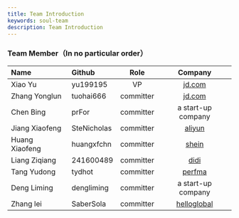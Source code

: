 ```yaml
---
title: Team Introduction
keywords: soul-team
description: Team Introduction
---
```


### Team Member（In no particular order）

 |Name                      | Github  |  Role   | Company  |
 |:------------------------ |:----- |:-------: |:-------:|
 |Xiao Yu                |yu199195 |  VP   | [jd.com](https://jd.com)     |
 |Zhang Yonglun                |tuohai666 |  committer   | [jd.com](https://jd.com)     |
 |Chen Bing                |prFor |  committer   | a start-up company     |
 |Jiang Xiaofeng                |SteNicholas |  committer   | [aliyun](https://www.aliyun.com)   |
 |Huang Xiaofeng                |huangxfchn |  committer   | [shein](https://www.shein.com.hk)     | 
 |Liang Ziqiang                |241600489 |  committer   | [didi](https://www.didiglobal.com/)     | 
 |Tang Yudong                  |tydhot      |  committer   | [perfma](https://perfma.com/)       |
 |Deng Liming                  |dengliming |  committer   | a start-up company     | 
 |Zhang lei                |SaberSola |  committer   | [helloglobal](https://www.helloglobal.com/)     | 